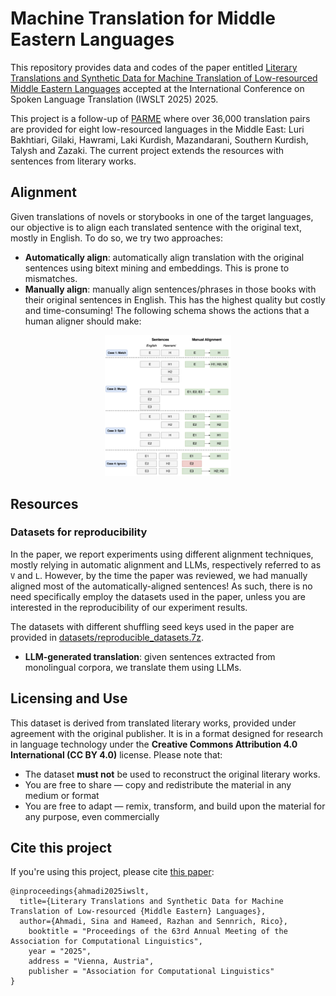 # Machine Translation for Middle Eastern Languages

This repository provides data and codes of the paper entitled [Literary Translations and Synthetic Data for Machine Translation of Low-resourced Middle Eastern Languages](https://sinaahmadi.github.io/docs/articles/ahmadi2025iwslt.pdf) accepted at the International Conference on Spoken Language Translation (IWSLT 2025) 2025. 

This project is a follow-up of [PARME](https://github.com/DOLMA-NLP/PARME) where over 36,000 translation pairs are provided for eight low-resourced languages in the Middle East: Luri Bakhtiari, Gilaki, Hawrami, Laki Kurdish, Mazandarani, Southern Kurdish, Talysh and Zazaki. The current project extends the resources with sentences from literary works.

## Alignment
Given translations of novels or storybooks in one of the target languages, our objective is to align each translated sentence with the original text, mostly in English. To do so, we try two approaches:

- **Automatically align**: automatically align translation with the original sentences using bitext mining and embeddings. This is prone to mismatches.
- **Manually align**: manually align sentences/phrases in those books with their original sentences in English. This has the highest quality but costly and time-consuming! The following schema shows the actions that a human aligner should make:

<p align="center" width="100%">
<img width="40%" src="manual-alignment-process.png" alt="loanwords">
</p>

## Resources
### Datasets for reproducibility
In the paper, we report experiments using different alignment techniques, mostly relying in automatic alignment and LLMs, respectively referred to as `V` and `L`. However, by the time the paper was reviewed, we had manually aligned most of the automatically-aligned sentences! As such, there is no need specifically employ the datasets used in the paper, unless you are interested in the reproducibility of our experiment results.

The datasets with different shuffling seed keys used in the paper are provided in [datasets/reproducible_datasets.7z](datasets/reproducible_datasets.7z).

- **LLM-generated translation**: given sentences extracted from monolingual corpora, we translate them using LLMs.


## Licensing and Use

This dataset is derived from translated literary works, provided under agreement with the original publisher. It is in a format designed for research in language technology under the **Creative Commons Attribution 4.0 International (CC BY 4.0)** license. Please note that:

- The dataset **must not** be used to reconstruct the original literary works.
- You are free to share — copy and redistribute the material in any medium or format
- You are free to adapt — remix, transform, and build upon the material for any purpose, even commercially


## Cite this project

If you're using this project, please cite [this paper](https://sinaahmadi.github.io/docs/articles/ahmadi2025iwslt.pdf):

```
@inproceedings{ahmadi2025iwslt,
  title={Literary Translations and Synthetic Data for Machine Translation of Low-resourced {Middle Eastern} Languages},
  author={Ahmadi, Sina and Hameed, Razhan and Sennrich, Rico},
    booktitle = "Proceedings of the 63rd Annual Meeting of the Association for Computational Linguistics",
    year = "2025",
    address = "Vienna, Austria",
    publisher = "Association for Computational Linguistics"
}
```

